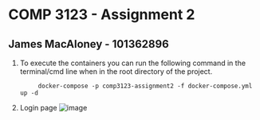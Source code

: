 # COMP 3123 - Assignment 2
## James MacAloney - 101362896

1. To execute the containers you can run the following command in the terminal/cmd line when in the root directory of the project.

            docker-compose -p comp3123-assignment2 -f docker-compose.yml up -d

2. Login page
![image](https://github.com/JamesMaca/COMP3123-Full-Stack-Dev-I/assets/121572130/adf33fed-6546-41da-afbc-3088fa8d7cf7)
